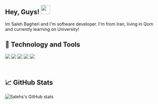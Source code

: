 <h2>Hey, Guys! <img src="https://raw.githubusercontent.com/MartinHeinz/MartinHeinz/master/wave.gif" width="30px"></h2>
Im Saleh Bagheri and I'm software developer. I'm from Iran, living in Qom and currently learning on University! 

<br>
<h2>🔧 Technology and Tools</h2>

![](https://img.shields.io/badge/OS-Windows&nbsp;10-informational?style=flat&logo=Windows&logoColor=white&color=2bbc8a)
![](https://img.shields.io/badge/Editor-Visual&nbsp;Studio-informational?style=flat&logo=VisualStudio&logoColor=white&color=2bbc8a)
![](https://img.shields.io/badge/Code-Python-informational?style=flat&logo=Python&logoColor=white&color=2bbc8a)
![](https://img.shields.io/badge/Code-CSharp-informational?style=flat&logo=CSharp&logoColor=white&color=2bbc8a)
![](https://img.shields.io/badge/Game&nbsp;Engine-Unity-informational?style=flat&logo=Unity&logoColor=white&color=2bbc8a)

<br>
<h2>📈 GitHub Stats</h2>
  
![Salehs's GitHub stats](https://github-readme-stats.vercel.app/api?username=salehb02&theme=dark&show_icons=true)
